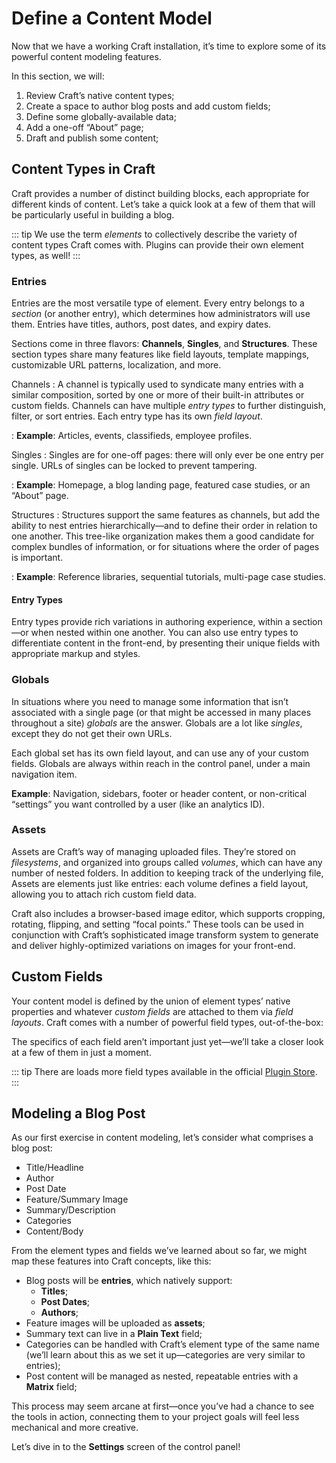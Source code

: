 # Define a Content Model

Now that we have a working Craft installation, it’s time to explore some of its powerful content modeling features.

In this section, we will:

1. Review Craft’s native content types;
1. Create a space to author blog posts and add custom fields;
1. Define some globally-available data;
1. Add a one-off “About” page;
1. Draft and publish some content;

## Content Types in Craft

Craft provides a number of distinct building blocks, each appropriate for different kinds of content. Let’s take a quick look at a few of them that will be particularly useful in building a blog.

::: tip
We use the term _elements_ to collectively describe the variety of content types Craft comes with. Plugins can provide their own element types, as well!
:::

### Entries

Entries are the most versatile type of element. Every entry belongs to a _section_ (or another entry), which determines how administrators will use them. Entries have titles, authors, post dates, and expiry dates.

Sections come in three flavors: **Channels**, **Singles**, and **Structures**. These section types share many features like field layouts, template mappings, customizable URL patterns, localization, and more.

Channels
: A channel is typically used to syndicate many entries with a similar composition, sorted by one or more of their built-in attributes or custom fields. Channels can have multiple _entry types_ to further distinguish, filter, or sort entries. Each entry type has its own _field layout_.

: **Example**: Articles, events, classifieds, employee profiles.

Singles
: Singles are for one-off pages: there will only ever be one entry per single. URLs of singles can be locked to prevent tampering.

: **Example**: Homepage, a blog landing page, featured case studies, or an “About” page.

Structures
: Structures support the same features as channels, but add the ability to nest entries hierarchically—and to define their order in relation to one another. This tree-like organization makes them a good candidate for complex bundles of information, or for situations where the order of pages is important.

: **Example**: Reference libraries, sequential tutorials, multi-page case studies.

#### Entry Types

Entry types provide rich variations in authoring experience, within a section—or when nested within one another. You can also use entry types to differentiate content in the front-end, by presenting their unique fields with appropriate markup and styles.

### Globals

In situations where you need to manage some information that isn’t associated with a single page (or that might be accessed in many places throughout a site) _globals_ are the answer. Globals are a lot like _singles_, except they do not get their own URLs.

Each global set has its own field layout, and can use any of your custom fields. Globals are always within reach in the control panel, under a main navigation item.

**Example**: Navigation, sidebars, footer or header content, or non-critical “settings” you want controlled by a user (like an analytics ID).

### Assets

Assets are Craft’s way of managing uploaded files. They’re stored on _filesystems_, and organized into groups called _volumes_, which can have any number of nested folders. In addition to keeping track of the underlying file, Assets are elements just like entries: each volume defines a field layout, allowing you to attach rich custom field data.

Craft also includes a browser-based image editor, which supports cropping, rotating, flipping, and setting “focal points.” These tools can be used in conjunction with Craft’s sophisticated image transform system to generate and deliver highly-optimized variations on images for your front-end.

## Custom Fields

Your content model is defined by the union of element types’ native properties and whatever _custom fields_ are attached to them via _field layouts_. Craft comes with a number of powerful field types, out-of-the-box:

<div class="grid-container">
  <GridItem label="Assets" src="/images/field-assets.svg" />
  <GridItem label="Categories" src="/images/field-categories.svg" />
  <GridItem label="Checkboxes" src="/images/field-checkboxes.svg" />
  <GridItem label="Color" src="/images/field-color.svg" />
  <GridItem label="Date/Time" src="/images/field-date-time.svg" />
  <GridItem label="Dropdown" src="/images/field-dropdown.svg" />
  <GridItem label="Email" src="/images/field-email.svg" />
  <GridItem label="Entries" src="/images/field-entries.svg" />
  <GridItem label="Lightswitch" src="/images/field-lightswitch.svg" />
  <GridItem label="Matrix" src="/images/field-matrix.svg" />
  <GridItem label="Money" src="/images/field-money.svg" />
  <GridItem label="Multi-select" src="/images/field-multi-select.svg" />
  <GridItem label="Number" src="/images/field-number.svg" />
  <GridItem label="Plain Text" src="/images/field-plain-text.svg" />
  <GridItem label="Radio Buttons" src="/images/field-radio-buttons.svg" />
  <GridItem label="Table" src="/images/field-table.svg" />
  <GridItem label="Tags" src="/images/field-tags.svg" />
  <GridItem label="Time" src="/images/field-date-time.svg" />
  <GridItem label="Link" src="/images/field-url.svg" />
  <GridItem label="Users" src="/images/field-users.svg" />
</div>

The specifics of each field aren’t important just yet—we’ll take a closer look at a few of them in just a moment.

::: tip
There are loads more field types available in the official [Plugin Store](https://plugins.craftcms.com/categories/fields).
:::

## Modeling a Blog Post

As our first exercise in content modeling, let’s consider what comprises a blog post:

- Title/Headline
- Author
- Post Date
- Feature/Summary Image
- Summary/Description
- Categories
- Content/Body

From the element types and fields we’ve learned about so far, we might map these features into Craft concepts, like this:

- Blog posts will be **entries**, which natively support:
    - **Titles**;
    - **Post Dates**;
    - **Authors**;
- Feature images will be uploaded as **assets**;
- Summary text can live in a **Plain Text** field;
- Categories can be handled with Craft’s element type of the same name (we’ll learn about this as we set it up—categories are very similar to entries);
- Post content will be managed as nested, repeatable entries with a **Matrix** field;

This process may seem arcane at first—once you’ve had a chance to see the tools in action, connecting them to your project goals will feel less mechanical and more creative.

Let’s dive in to the **Settings** screen of the control panel!
